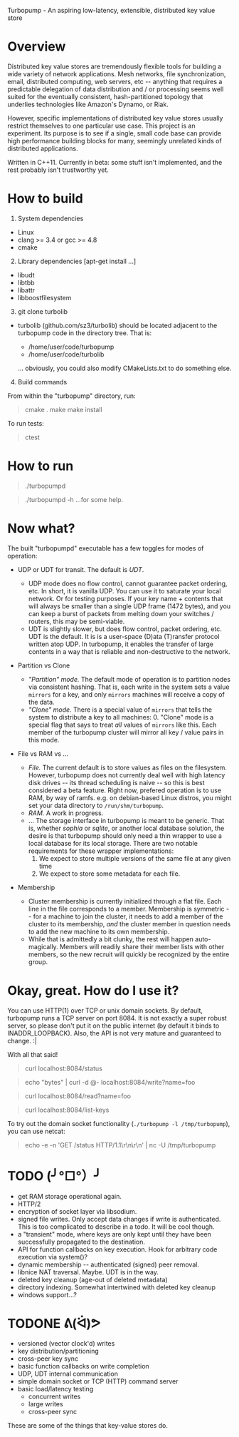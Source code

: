Turbopump - An aspiring low-latency, extensible, distributed key value store

Overview
===============================================================================
Distributed key value stores are tremendously flexible tools for building a 
wide variety of network applications. Mesh networks, file synchronization, 
email, distributed computing, web servers, etc -- anything that requires a 
predictable delegation of data distribution and / or processing seems well 
suited for the eventually consistent, hash-partitioned topology that underlies 
technologies like Amazon's Dynamo, or Riak.

However, specific implementations of distributed key value stores usually 
restrict themselves to one particular use case. This project is an experiment.
Its purpose is to see if a single, small code base can provide high 
performance building blocks for many, seemingly unrelated kinds of distributed 
applications.

Written in C++11. Currently in beta: some stuff isn't implemented, and the rest
probably isn't trustworthy yet.


How to build
===============================================================================
1. System dependencies

 - Linux
 - clang >= 3.4 or gcc >= 4.8
 - cmake

2. Library dependencies [apt-get install ...]

 - libudt
 - libtbb
 - libattr
 - libboostfilesystem

3. git clone turbolib

 - turbolib (github.com/sz3/turbolib) should be located adjacent to the
   turbopump code in the directory tree. That is:
    * /home/user/code/turbopump
    * /home/user/code/turbolib

   ... obviously, you could also modify CMakeLists.txt to do something else.

4. Build commands

From within the "turbopump" directory, run:
  > cmake .
  make
  make install

To run tests:
  > ctest


How to run
===============================================================================
  > ./turbopumpd

  > ./turbopumpd -h
...for some help.


Now what?
===============================================================================
The built "turbopumpd" executable has a few toggles for modes of operation:

* UDP or UDT for transit. The default is _UDT_.
  - UDP mode does no flow control, cannot guarantee packet ordering, etc.
      In short, it is vanilla UDP. You can use it to saturate your local 
      network. Or for testing purposes. If your key name + contents that will 
      always be smaller than a single UDP frame (1472 bytes), and you can keep 
      a burst of packets from melting down your switches / routers, this may
      be semi-viable.
  - UDT is slightly slower, but does flow control, packet ordering, etc.
      UDT is the default. It is is a user-space (D)ata (T)ransfer protocol 
      written atop UDP. In turbopump, it enables the transfer of large contents
      in a way that is reliable and non-destructive to the network.

* Partition vs Clone
  - _"Partition" mode._
    The default mode of operation is to partition nodes via consistent hashing.
    That is, each write in the system sets a value `mirrors` for a key, and
    only `mirrors` machines will receive a copy of the data.
  - _"Clone" mode._
    There is a special value of `mirrors` that tells the system to distribute
    a key to all machines: 0. "Clone" mode is a special flag that says to treat
    *all* values of `mirrors` like this. Each member of the turbopump cluster
    will mirror all key / value pairs in this mode.

* File vs RAM vs ...
  - _File._
    The current default is to store values as files on the filesystem.
    However, turbopump does not currently deal well with high latency disk
    drives -- its thread scheduling is naive -- so this is best considered a
    beta feature. Right now, prefered operation is to use RAM, by way of ramfs.
    e.g. on debian-based Linux distros, you might set your data directory to
    `/run/shm/turbopump`.
  - _RAM._
    A work in progress.
  - ...
    The storage interface in turbopump is meant to be generic. That is, whether
    *sophia* or *sqlite*, or another local database solution, the desire is that
    turbopump should only need a thin wrapper to use a local database for its
    local storage.
    There are two notable requirements for these wrapper implementations:
      1. We expect to store multiple versions of the same file at any given time
      2. We expect to store some metadata for each file.

* Membership
  - Cluster membership is currently initialized through a flat file. Each
    line in the file corresponds to a member. Membership is symmetric -- for a
    machine to join the cluster, it needs to add a member of the cluster to its
    membership, *and* the cluster member in question needs to add the new
    machine to its own membership.
  - While that is admittedly a bit clunky, the rest will happen auto-magically.
    Members will readily share their member lists with other members, so the new
    recruit will quickly be recognized by the entire group.
 

Okay, great. How do I use it?
===============================================================================
You can use HTTP(1) over TCP or unix domain sockets. By default, turbopump runs
a TCP server on port 8084. It is not exactly a super robust server, so please
don't put it on the public internet (by default it binds to INADDR_LOOPBACK).
Also, the API is not very mature and guaranteed to change. :|

With all that said!

  > curl localhost:8084/status

  > echo "bytes" | curl -d @- localhost:8084/write?name=foo

  > curl localhost:8084/read?name=foo

  > curl localhost:8084/list-keys

To try out the domain socket functionality (`./turbopump -l /tmp/turbopump`),
you can use netcat:

  > echo -e -n 'GET /status HTTP/1.1\r\n\r\n' | nc -U /tmp/turbopump


TODO (╯°□°）╯
===============================================================================
* get RAM storage operational again.
* HTTP/2
* encryption of socket layer via libsodium.
* signed file writes. Only accept data changes if write is authenticated.
  This is too complicated to describe in a todo. It will be cool though.
* a "transient" mode, where keys are only kept until they have been
  successfully propagated to the destination.
* API for function callbacks on key execution. Hook for arbitrary code
  execution via system()?
* dynamic membership -- authenticated (signed) peer removal.
* libnice NAT traversal. Maybe. UDT is in the way.
* deleted key cleanup (age-out of deleted metadata)
* directory indexing. Somewhat intertwined with deleted key cleanup
* windows support...?


TODONE ᕕ(ᐛ)ᕗ
===============================================================================
* versioned (vector clock'd) writes
* key distribution/partitioning
* cross-peer key sync
* basic function callbacks on write completion
* UDP, UDT internal communication
* simple domain socket or TCP (HTTP) command server
* basic load/latency testing
	* concurrent writes
	* large writes
	* cross-peer sync


These are some of the things that key-value stores do.

